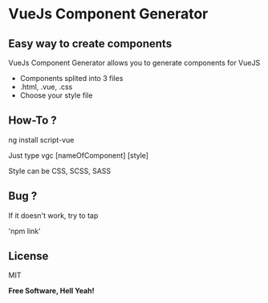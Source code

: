 # VueJs Component Generator
## Easy way to create components

VueJs Component Generator allows you to generate components for VueJS

- Components splited into 3 files
- .html, .vue, .css
- Choose your style file

## How-To ?

ng install script-vue

Just type vgc [nameOfComponent] [style]

Style can be CSS, SCSS, SASS

## Bug ?

If it doesn't work, try to tap 

'npm link'

## License

MIT

**Free Software, Hell Yeah!**